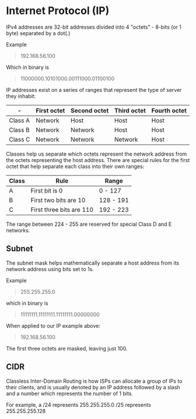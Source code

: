 # Internet Protocol (IP)
IPv4 addresses are 32-bit addresses divided into 4 "octets" - 8-bits (or 1 byte) separated by a dot(.)

Example
>192.168.56.100

Which in binary is
>11000000.10101000.00111000.01100100

IP addresses exist on a series of ranges that represent the type of server they inhabit:

| - | First octet | Second octet | Third octet | Fourth octet |
| --- | --- | --- | --- | --- |
| Class A | Network | Host | Host | Host |
| Class B | Network | Network | Host | Host |
| Class C | Network | Network | Network | Host |

Classes help us separate which octets represent the network address from the octets representing the host address. There are special rules for the first octet that help separate each class into their own ranges:

| Class | Rule | Range |
| --- | --- | --- |
| A | First bit is 0 | 0 - 127 |
| B | First two bits are 10 | 128 - 191 |
| C | First three bits are 110 | 192 - 223 |

The range between 224 - 255 are reserved for special Class D and E networks.

## Subnet
The subnet mask helps mathematically separate a host address from its network address using bits set to 1s. 

Example
>255.255.255.0

which in binary is
>11111111.11111111.11111111.00000000

When applied to our IP example above:
>192.168.56.100

The first three octets are masked, leaving just 100.

## CIDR
Classless Inter-Domain Routing is how ISPs can allocate a group of IPs to their clients, and is usually denoted by an IP address followed by a slash and a number which represents the number of 1 bits.

For example, a /24 represents 255.255.255.0
/25 represents 255.255.255.128
